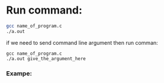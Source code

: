 # Run command:
```sh
gcc name_of_program.c
./a.out
```
if we need to send command line argument then run comman:
```
gcc name_of_program.c
./a.out give_the_argument_here
```

### Exampe:

